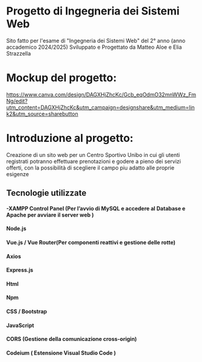 # Progetto di Ingegneria dei Sistemi Web
Sito fatto per l'esame di "Ingegneria dei Sistemi Web" del 2° anno (anno accademico 2024/2025) Sviluppato e Progettato da Matteo Aloe e Elia Strazzella 


# Mockup del progetto:
https://www.canva.com/design/DAGXHjZhcKc/Gcb_eqOdmO32mnWWz_FmNg/edit?utm_content=DAGXHjZhcKc&utm_campaign=designshare&utm_medium=link2&utm_source=sharebutton 

# Introduzione al progetto:
Creazione di un sito web per un Centro Sportivo Unibo in cui gli utenti registrati potranno effettuare prenotazioni e godere a pieno dei servizi offerti, con la possibilità di scegliere il campo piu adatto alle proprie esigenze


## **Tecnologie utilizzate**
#### -XAMPP Control Panel (Per l’avvio di MySQL e accedere al Database e Apache per avviare il server web )
#### Node.js
#### Vue.js / Vue Router(Per componenti reattivi e gestione delle rotte)
#### Axios
#### Express.js
####	Html
####	Npm
####	CSS / Bootstrap
####	JavaScript
####	CORS (Gestione della comunicazione cross-origin)
####	Codeium ( Estensione Visual Studio Code )
